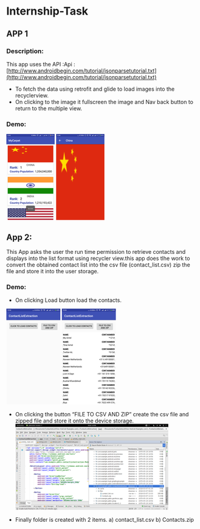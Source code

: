 # Internship-Task

## APP 1
### Description:

This app uses the API :Api : [http://www.androidbegin.com/tutorial/jsonparsetutorial.txt](http://www.androidbegin.com/tutorial/jsonparsetutorial.txt)

* To fetch the data using retrofit and glide to load images into the recyclerview.
* On clicking to the image it fullscreen the image and Nav back button to return to the multiple view.

### Demo:
![App1 1.png](https://github.com/yash9499/Internship_Task/blob/master/screenshots/1.png)
![App1 2.png](https://github.com/yash9499/Internship_Task/blob/master/screenshots/2.png)

## App 2:
This App asks the user the run time permission to retrieve contacts and displays into the list format using recycler view.this app does tlhe work to convert the obtained contact list into the csv file (contact_list.csv) zip the file and store it into the user storage.

### Demo: 
* On clicking Load button load the contacts.

![App2 3.png](https://github.com/yash9499/Internship_Task/blob/master/screenshots/3.png)
![App2 4.png](https://github.com/yash9499/Internship_Task/blob/master/screenshots/4.png)

* On clicking the button “FILE TO CSV AND ZIP” create the csv file and zipped file and store it onto the device storage.
![App2 5.png](https://github.com/yash9499/Internship_Task/blob/master/screenshots/5.png)

* Finally folder is created with 2 items.
a) contact_list.csv
b) Contacts.zip



